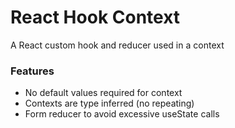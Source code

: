 # React Hook Context

A React custom hook and reducer used in a context

### Features

- No default values required for context
- Contexts are type inferred (no repeating)
- Form reducer to avoid excessive useState calls
